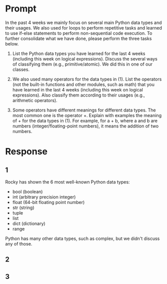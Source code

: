 # Prompt
In the past 4 weeks we mainly focus on several main Python data types and their usages. We also used for loops to perform repetitive tasks and learned to use if-else statements to perform non-sequential code execution. To further consolidate what we have done, please perform the three tasks below. 

1. List the Python data types you have learned for the last 4 weeks (including this week on logical expressions). Discuss the several ways of classifying them (e.g., primitive/atomic). We did this in one of our classes.

2. We also used many operators for the data types in (1). List the operators (not the built-in functions and other modules, such as math) that you have learned in the last 4 weeks (including this week on logical expressions). Also classify them according to their usages (e.g., arithmetic operators).

3. Some operators have different meanings for different data types. The most common one is the operator +. Explain with examples the meaning of + for the data types in (1). For example, for a + b, where a and b are numbers (integer/floating-point numbers), it means the addition of two numbers.

# Response
## 1
Rocky has shown the 6 most well-known Python data types:
* bool (boolean)
* int (arbitrary precision integer)
* float (64-bit floating point number)
* str (string)
* tuple
* list
* dict (dictionary)
* range

Python has many other data types, such as complex, but we didn't discuss any of those.

## 2

## 3

